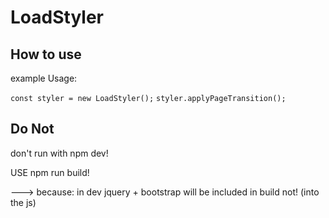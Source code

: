 

# LoadStyler


## How to use


example Usage:

`const styler = new LoadStyler();`
`styler.applyPageTransition();`



## Do Not

don't run with npm dev!

USE npm run build!

---> because: in dev jquery + bootstrap will be included in build not! (into the js)